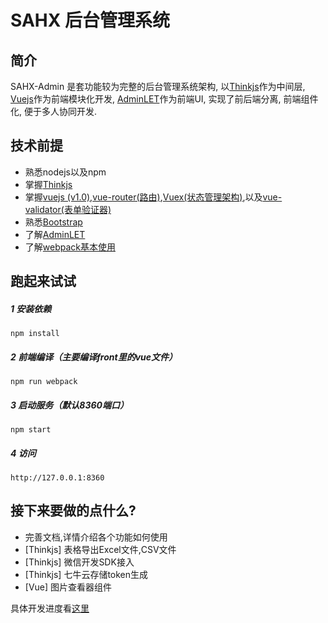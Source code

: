 
# SAHX 后台管理系统

## 简介
 SAHX-Admin 是套功能较为完整的后台管理系统架构, 以[Thinkjs](https://github.com/75team/thinkjs)作为中间层, [Vuejs](https://github.com/vuejs/vue)作为前端模块化开发, [AdminLET](https://github.com/almasaeed2010/AdminLTE)作为前端UI, 实现了前后端分离, 前端组件化,
 便于多人协同开发.

## 技术前提
   - 熟悉nodejs以及npm
   - 掌握[Thinkjs](https://github.com/75team/thinkjs)
   - 掌握[vuejs (v1.0)](http://cn.vuejs.org/guide/),[vue-router(路由)](http://router.vuejs.org/zh-cn/index.html),[Vuex(状态管理架构)](http://vuex.vuejs.org/zh-cn/intro.html),以及[vue-validator(表单验证器)](http://vuejs.github.io/vue-validator/zh-cn/index.html)
   - 熟悉[Bootstrap](http://v3.bootcss.com/)
   - 了解[AdminLET](https://github.com/almasaeed2010/AdminLTE)
   - 了解[webpack基本使用](https://segmentfault.com/a/1190000003985802#articleHeader6)

## 跑起来试试
##### 1 安装依赖

```
npm install
```
##### 2 前端编译（主要编译front里的vue文件）
```
npm run webpack
```

##### 3 启动服务（默认8360端口）

```
npm start
```
##### 4 访问
```
http://127.0.0.1:8360
```

## 接下来要做的点什么?
- 完善文档,详情介绍各个功能如何使用
- [Thinkjs] 表格导出Excel文件,CSV文件
- [Thinkjs] 微信开发SDK接入
- [Thinkjs] 七牛云存储token生成
- [Vue] 图片查看器组件

具体开发进度看[这里](https://github.com/SAHX/SAHX-Admin/projects/1)